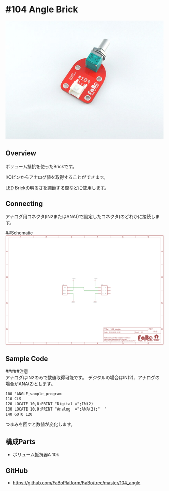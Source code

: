 # #104 Angle Brick

![](../img/100_analog/product/104.jpg)
<!--COLORME-->

## Overview
ボリューム抵抗を使ったBrickです。

I/Oピンからアナログ値を取得することができます。

LED Brickの明るさを調節する際などに使用します。

## Connecting

アナログ用コネクタ(IN2またはANA()で設定したコネクタ)のどれかに接続します。


##Schematic
![](../img/100_analog/schematic/104_angle.png)

## Sample Code

#####注意<br>アナログはIN2のみで数値取得可能です。
デジタルの場合はIN(2)、アナログの場合がANA(2)とします。

```
100 'ANGLE_sample_program
110 CLS
120 LOCATE 10,8:PRINT "Digital =";IN(2)
130 LOCATE 10,9:PRINT "Analog  =";ANA(2);"  "
140 GOTO 120
```

つまみを回すと数値が変化します。

## 構成Parts
- ボリューム抵抗器A 10k

## GitHub
- https://github.com/FaBoPlatform/FaBo/tree/master/104_angle
